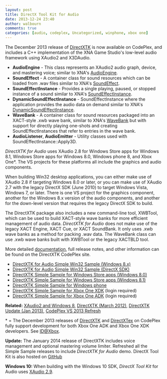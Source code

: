 ```yaml
---
layout: post
title: DirectX Tool Kit for Audio
date: 2013-12-24 23:40
author: walbourn
comments: true
categories: [audio, codeplex, Uncategorized, winphone, xbox one]
---
```

<p>The December 2013 release of <a href="http://go.microsoft.com/fwlink/?LinkId=248929">DirectXTK</a> is now available on CodePlex, and includes a C++ implementation of the XNA Game Studio's low-level audio framework using XAudio2 and X3DAudio.</p>
<ul>
<li><strong>AudioEngine</strong> - This class represents an XAudio2 audio graph, device, and mastering voice; similar to XNA's <a href="http://msdn.microsoft.com/en-us/library/microsoft.xna.framework.audio.audioengine.aspx">AudioEngine</a>.</li>
<li><strong>SoundEffect</strong> - A container class for sound resources which can be loaded from .wav files similar to XNA's <a href="http://msdn.microsoft.com/en-us/library/microsoft.xna.framework.audio.soundeffect.aspx">SoundEffect</a>.</li>
<li><strong>SoundEffectInstance</strong> - Provides a single playing, paused, or stopped instance of a sound similar to XNA's <a href="http://msdn.microsoft.com/en-us/library/microsoft.xna.framework.audio.soundeffectinstance.aspx">SoundEffectInstance</a>.</li>
<li><strong>DynamicSoundEffectInstance</strong> - SoundEffectInstance where the application provides the audio data on demand similar to XNA's <a href="http://msdn.microsoft.com/en-us/library/microsoft.xna.framework.audio.dynamicsoundeffectinstance.aspx">DynamicSoundEffectInstance</a>.</li>
<li><strong>WaveBank</strong> - A container class for sound resources packaged into an XACT-style .xwb wave bank, similar to XNA's <a href="http://msdn.microsoft.com/en-us/library/microsoft.xna.framework.audio.wavebank.aspx">WaveBank</a> but with support for directly playing one-shots and creating SoundEffectInstances that refer to entries in the wave bank.</li>
<li><strong>AudioListener</strong>, <strong>AudioEmitter</strong> - Utility classes used with SoundEffectInstance::Apply3D.</li>
</ul>
<p><em>DirectXTK for Audio</em> uses XAudio 2.8 for Windows Store apps for Windows 8.1, Windows Store apps for Windows 8.0, Windows phone 8, and Xbox One*. The VS projects for these platforms all include the graphics and audio components.</p>
<p>When building Win32 desktop applications, you can either make use of XAudio 2.8 if targeting Windows 8.0 or later, or you can make use of XAudio 2.7 with the legacy DirectX SDK (June 2010) to target Windows Vista, Windows 7,&nbsp;or later. There is one VS project for the graphics component, another for the Windows 8.x version of the audio components, and another for the down-level version that requires the legacy DirectX SDK to build.</p>
<p>The DirectXTK package also includes a new command-line tool, XWBTool, which can be used to build XACT-style wave banks for more efficient management of audio data. <em>DirectXTK for Audio</em> does not make use of the legacy XACT Engine, XACT Cue, or XACT SoundBank. It only uses .xwb wave banks as a method for packing .wav data. The WaveBank class can use .xwb wave banks built with XWBTool or the legacy XACTBLD tool.</p>
<p>More detailed <a href="https://directxtk.codeplex.com/wikipage?title=Audio">documentation</a>, full release notes, and other information can be found on the DirectXTK CodePlex site.</p>
<ul>
<li><a href="http://code.msdn.microsoft.com/DirectXTK-for-Audio-Simple-9d6a7da2">DirectXTK for Audio Simple Win32 Sample (Windows 8.x)</a></li>
<li><a href="http://code.msdn.microsoft.com/DirectXTK-for-Audio-Simple-928e0700">DirectXTK for Audio Simple Win32 Sample (DirectX SDK)</a></li>
<li><a href="http://code.msdn.microsoft.com/DirectXTK-Simple-Sample-608bc274">DirectXTK Simple Sample for Windows Store apps (Windows&nbsp;8.0)</a></li>
<li><a href="http://code.msdn.microsoft.com/DirectXTK-Simple-Sample-a0b6de36">DirectXTK Simple Sample for Windows Store apps (Windows 8.1)</a></li>
<li><a href="http://code.msdn.microsoft.com/DirectXTK-Simple-Windows-80e6b591">DirectXTK Simple Sample for Windows phone</a></li>
<li><a href="https://developer.xboxlive.com/en-us/platform/development/education/Pages/Samples.aspx">DirectXTK Simple Sample for Xbox One XDK</a> (login required)</li>
<li><a href="https://developer.xboxlive.com/en-us/platform/development/adk/Pages/ADKSamples.aspx">DirectXTK Simple Sample for Xbox One ADK</a> (login required)</li>
</ul>
<p><strong>Related:</strong> <a href="http://blogs.msdn.com/b/chuckw/archive/2012/04/02/xaudio2-and-windows-8-consumer-preview.aspx">XAudio2 and Windows 8</a>, <a href="http://blogs.msdn.com/b/chuckw/archive/2012/03/02/directxtk.aspx">DirectXTK (March 2012)</a>, <a href="http://blogs.msdn.com/b/chuckw/archive/2013/01/27/directxtk-update.aspx">DirectXTK Update (Jan 2013)</a>, <a href="http://blogs.msdn.com/b/chuckw/archive/2013/10/29/codeplex-vs-2013-refresh.aspx">CodePlex VS 2013 Refresh</a></p>
<p>* = The December 2013 releases of <a href="http://go.microsoft.com/fwlink/?LinkId=248929">DirectXTK</a> and <a href="http://go.microsoft.com/fwlink/?LinkId=248926">DirectXTex</a> on CodePlex fully support development for both Xbox One ADK and Xbox One XDK developers. See <a href="http://www.xbox.com/en-us/Developers/id">ID@Xbox</a>.</p>
<p><strong>Update:</strong> The January 2014 release of DirectXTK includes voice management and optional mastering volume limiter. Refreshed all the Simple Sample releases to include <em>DirectXTK for Audio</em> demo. DirectX Tool Kit is also hosted on <a href="https://github.com/Microsoft/DirectXTK">GitHub</a></p>
<p><strong>Windows 10: </strong>When building with the Windows 10 SDK, <em>DirectX Tool Kit</em> for Audio uses <a href="https://msdn.microsoft.com/en-us/library/windows/desktop/ee415802.aspx">XAudio 2.9</a>.</p>
